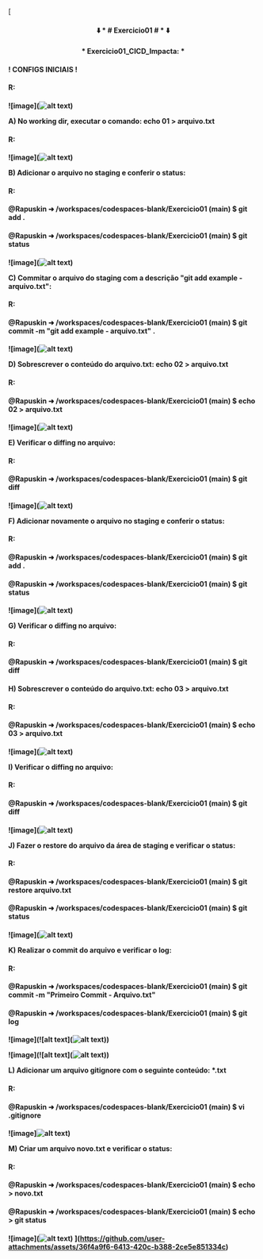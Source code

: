 [<h4 align="center">
⬇️ * # Exercicio01 # * ⬇️
</h4>
<h4 align="center">
  * Exercicio01_CICD_Impacta: *
</h4>

<h4>
  ! CONFIGS INICIAIS !
<h4> 
   R: 
<h4>
</h4>
</h4>
</h4>
<h4>


 
![image](![alt text](![image](https://github.com/user-attachments/assets/36f4a9f6-6413-420c-b388-2ce5e851334c)
))


A) No working dir, executar o comando:
   echo 01 > arquivo.txt
<h4> 
   R: 
<h4>   
</h4>
</h4>
</h4>
<h4>


![image](![alt text](image-1.png))


B) Adicionar o arquivo no staging e conferir o status:
<h4> 
 R: 
<h4>
@Rapuskin ➜ /workspaces/codespaces-blank/Exercicio01 (main) $ git add .
</h4>
<h4>
@Rapuskin ➜ /workspaces/codespaces-blank/Exercicio01 (main) $ git status
</h4> 
<h4>
</h4>
</h4>
</h4>
<h4>



![image](![alt text](![image](https://github.com/user-attachments/assets/c39a5aa0-3c20-481b-a65f-0e91b35dfb0a)
))


C) Commitar o arquivo do staging com a descrição "git add example - arquivo.txt":
<h4> 
R:
<h4>
@Rapuskin ➜ /workspaces/codespaces-blank/Exercicio01 (main) $ git commit -m "git add example - arquivo.txt" .
</h4>
<h4>
</h4>
</h4>
</h4>
<h4>


![image](![alt text](![image](https://github.com/user-attachments/assets/cdecb479-63e7-4581-9878-dc15ca774f37)
))


D) Sobrescrever o conteúdo do arquivo.txt:
   echo 02 > arquivo.txt
<h4> 
R:
<h4>
@Rapuskin ➜ /workspaces/codespaces-blank/Exercicio01 (main) $ echo 02 > arquivo.txt
</h4>
<h4>
</h4>
</h4>
</h4>
<h4>

![image](![alt text](![image](https://github.com/user-attachments/assets/e5c8c25f-4d47-428b-a9d6-fce4f1771024)
))


E) Verificar o diffing no arquivo:
<h4> 
R: 
<h4>
@Rapuskin ➜ /workspaces/codespaces-blank/Exercicio01 (main) $ git diff
</h4>
<h4>
</h4>
</h4>
</h4>
<h4>



![image](![alt text](![image](https://github.com/user-attachments/assets/e83b2e16-b105-4e58-ade5-82ef231bd566)
))



F) Adicionar novamente o arquivo no staging e conferir o status:
<h4>
R: 
<h4>
@Rapuskin ➜ /workspaces/codespaces-blank/Exercicio01 (main) $ git add .
</h4>
<h4>
@Rapuskin ➜ /workspaces/codespaces-blank/Exercicio01 (main) $ git status
</h4>
<h4>
</h4>
</h4>
</h4>
<h4>

![image](![alt text](![image](https://github.com/user-attachments/assets/1368cb43-150f-451b-ab74-084228351dc7)
))


G) Verificar o diffing no arquivo:
<h4> 
R: 
<h4>
@Rapuskin ➜ /workspaces/codespaces-blank/Exercicio01 (main) $ git diff
</h4>
<h4>
</h4>
</h4>
</h4>
<h4>




H) Sobrescrever o conteúdo do arquivo.txt:
 echo 03 > arquivo.txt
<h4>
R: 
<h4>
@Rapuskin ➜ /workspaces/codespaces-blank/Exercicio01 (main) $ echo 03 > arquivo.txt
</h4>
<h4>
</h4>
</h4>
</h4>
<h4>


![image](![alt text](![image](https://github.com/user-attachments/assets/d6f3ef38-343a-4523-a55c-700906600afb)
))


I) Verificar o diffing no arquivo:
<h4>
R: 
<h4>
@Rapuskin ➜ /workspaces/codespaces-blank/Exercicio01 (main) $ git diff
</h4>
<h4>
</h4>
</h4>
</h4>
<h4>



![image](![alt text](![image](https://github.com/user-attachments/assets/3b55b560-9778-42e2-8370-19fd60cc7f2e)
))


J) Fazer o restore do arquivo da área de staging e verificar o status:
<h4>
R: 
<h4>
@Rapuskin ➜ /workspaces/codespaces-blank/Exercicio01 (main) $ git restore arquivo.txt 
</h4>
<h4>
@Rapuskin ➜ /workspaces/codespaces-blank/Exercicio01 (main) $ git status
</h4>
<h4>
</h4>
</h4>
</h4>
<h4>


![image](![alt text](![image](https://github.com/user-attachments/assets/c238395c-c134-4983-8aef-5682b0c61e30)
))


K) Realizar o commit do arquivo e verificar o log:
<h4>
R: 
<h4>
@Rapuskin ➜ /workspaces/codespaces-blank/Exercicio01 (main) $ git commit -m "Primeiro Commit - Arquivo.txt"
</h4>
<h4>
@Rapuskin ➜ /workspaces/codespaces-blank/Exercicio01 (main) $ git log
<h4>
</h4>
</h4>
</h4>
<h4>

![image](![alt text](![alt text](![image](https://github.com/user-attachments/assets/8e0630b3-0af6-43c0-bd89-9026b7696d52)
)))

![image](![alt text](![alt text](![image](https://github.com/user-attachments/assets/a135c039-3cdc-4aed-86e7-b65b02364ad7)
)))


L) Adicionar um arquivo gitignore com o seguinte conteúdo:
 *.txt
<h4> 
R: 
<h4>
@Rapuskin ➜ /workspaces/codespaces-blank/Exercicio01 (main) $ vi .gitignore
</h4>
<h4>
</h4>
</h4>
</h4>
<h4>

![image]![alt text](![image](https://github.com/user-attachments/assets/94e66768-6471-4ec6-9b85-6042f9487391)
))


M) Criar um arquivo novo.txt e verificar o status:
<h4> 
R:
<h4>
@Rapuskin ➜ /workspaces/codespaces-blank/Exercicio01 (main) $ echo > novo.txt
</h4>
<h4>
@Rapuskin ➜ /workspaces/codespaces-blank/Exercicio01 (main) $ echo > git status
</h4>
<h4>
</h4>
</h4>
</h4>
<h4>

![image](![alt text](![image](https://github.com/user-attachments/assets/c924f116-d2d0-48ca-90de-edd834340557)
))
](https://github.com/user-attachments/assets/36f4a9f6-6413-420c-b388-2ce5e851334c)
